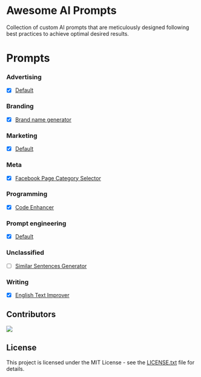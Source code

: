 # Awesome AI Prompts

Collection of custom AI prompts that are meticulously designed following best practices to achieve optimal desired results.

# Prompts

### Advertising

- [x] [Default](./prompts/advertising/default.md)

### Branding

- [x] [Brand name generator](./prompts/branding/brand-name-generator.md)

### Marketing

- [x] [Default](./prompts/marketing/default.md)

### Meta

- [x] [Facebook Page Category Selector](./prompts/meta/facebook-page-category-selector.md)

### Programming

- [x] [Code Enhancer](./prompts/programming/code-enhancer.md)

### Prompt engineering

- [x] [Default](./prompts/prompt-engineering/default.md)

### Unclassified

- [ ] [Similar Sentences Generator](./prompts/unclassified/similar-sentences-generator.md)

### Writing

- [x] [English Text Improver](./prompts/writing/english-text-improver.md)

## Contributors

[![](https://github.com/mohammedellihr.png?size=50)](https://github.com/mohammedellihr)

## License

This project is licensed under the MIT License - see the [LICENSE.txt](LICENSE.txt) file for details.
